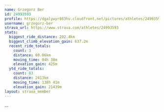 ```yaml
---
name: Grzegorz Ber
id: 24993593
profile: https://dgalywyr863hv.cloudfront.net/pictures/athletes/24993593/7453165/11/large.jpg
username: grzegorz-ber
strava_url: https://www.strava.com/athletes/24993593
stats:
  biggest_ride_distance: 202.4km
  biggest_climb_elevation_gain: 637.2m
  recent_ride_totals:
    count: 3
    distance: 60.06km
    moving_time: 04h 38m
    elevation_gain: 425m
  ytd_ride_totals:
    count: 83
    distance: 2413km
    moving_time: 138h 41m
    elevation_gain: 21439m
layout: strava_member
--- 
```

...
